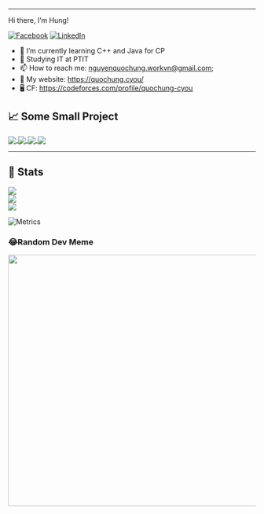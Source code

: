 
---

Hi there, I’m Hung!


[![Facebook](https://img.shields.io/badge/Facebook-%231877F2.svg?logo=Facebook&logoColor=white)](https://facebook.com/quochung.cyouvn) [![LinkedIn](https://img.shields.io/badge/LinkedIn-%230077B5.svg?logo=linkedin&logoColor=white)](https://linkedin.com/in/quochungcyou) 

- 🌱 I’m currently learning C++ and Java for CP
- 🔭 Studying IT at PTIT
- 📫 How to reach me: nguyenquochung.workvn@gmail.com;
- 🔗 My website: https://quochung.cyou/
- 🖥️ CF: https://codeforces.com/profile/quochung-cyou

## 📈 Some Small Project

<a href="https://github.com/quochung-cyou/PlantShop" target="_blank">
  <img align="center" src="https://github-readme-stats.vercel.app/api/pin/?username=quochung-cyou&repo=PlantShop&show_icons=true&theme=radical&show_owner=true" />
</a>
<a href="https://github.com/quochung-cyou/SleepTracker" target="_blank">
  <img align="center" src="https://github-readme-stats.vercel.app/api/pin/?username=quochung-cyou&repo=SleepTracker&show_icons=true&theme=radical&show_owner=true" />
</a>
<a href="https://github.com/quochung-cyou/Covid-19" target="_blank">
 <img align="center" src="https://github-readme-stats.vercel.app/api/pin/?username=quochung-cyou&repo=Covid-19&show_icons=true&theme=radical&show_owner=true" />
</a>
<a href="https://github.com/quochung-cyou/PassGenerator" target="_blank">
 <img align="center" src="https://github-readme-stats.vercel.app/api/pin/?username=quochung-cyou&repo=PassGenerator&show_icons=true&theme=radical&show_owner=true" />
</a>                                                                                                                        

---
## 🔭 Stats

![](https://github-readme-stats.vercel.app/api?username=quochung-cyou&theme=synthwave&hide_border=false&include_all_commits=false&count_private=false)<br/>
![](https://github-readme-streak-stats.herokuapp.com/?user=quochung-cyou&theme=synthwave&hide_border=false)<br/>
![](https://github-readme-stats.vercel.app/api/top-langs/?username=quochung-cyou&theme=synthwave&hide_border=false&include_all_commits=false&count_private=false&layout=compact)

![Metrics](https://metrics.lecoq.io/quochung-cyou?template=terminal&stars=1&languages=1&isocalendar=1&followup=1&code=1&isocalendar.duration=half-year&languages.limit=8&languages.threshold=0%25&languages.colors=github&languages.sections=most-used&languages.indepth=false&languages.analysis.timeout=15&languages.categories=markup%2C%20programming&languages.recent.categories=markup%2C%20programming&languages.recent.load=300&languages.recent.days=14&stars.limit=4&followup.sections=repositories&followup.indepth=false&code.lines=12&code.load=400&code.days=3&code.visibility=public&config.timezone=Asia%2FSaigon)

### 😂Random Dev Meme
<img src="https://random-memer.herokuapp.com/" width="512px"/>

